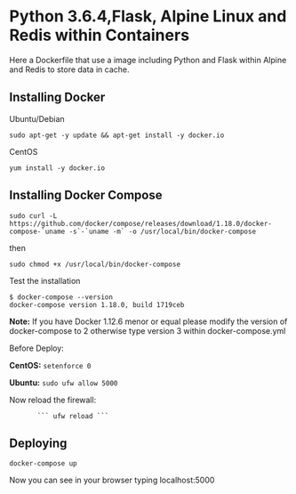 # Python 3.6.4,Flask, Alpine Linux and Redis within Containers

Here a Dockerfile that use a image including Python and Flask within Alpine and Redis to store data in cache. 

## Installing Docker

Ubuntu/Debian

```
sudo apt-get -y update && apt-get install -y docker.io
```

CentOS

```
yum install -y docker.io
```


## Installing Docker Compose

```
sudo curl -L https://github.com/docker/compose/releases/download/1.18.0/docker-compose-`uname -s`-`uname -m` -o /usr/local/bin/docker-compose
```

then

```
sudo chmod +x /usr/local/bin/docker-compose
```

Test the installation

```
$ docker-compose --version
docker-compose version 1.18.0, build 1719ceb
```



**Note:** If you have Docker 1.12.6 menor or equal  please modify the version of docker-compose to 2 otherwise type version 3 within docker-compose.yml 


Before Deploy:

**CentOS:**  ``` setenforce 0 ```

**Ubuntu:** ``` sudo ufw allow 5000 ```
           
Now reload the firewall:

           ``` ufw reload ```

## Deploying

```
docker-compose up
```

Now you can see in your browser typing localhost:5000 



